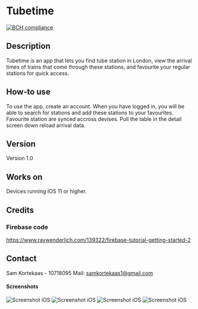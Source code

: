 # Tubetime

[![BCH compliance](https://bettercodehub.com/edge/badge/skrtks/TRANSIT?branch=master)](https://bettercodehub.com/)

## Description

Tubetime is an app that lets you find tube station in London, view the arrival times of trains that come through these stations, and favourite your regular stations for quick access.

## How-to use
To use the app, create an account. When you have logged in, you will be able to search for stations and add these stations to your favourites. Favourite station are synced accross devises. Pull the table in the detail screen down reload arrival data.

## Version 
Version 1.0

## Works on
Devices running IOS 11 or higher.

## Credits
### Firebase code
https://www.raywenderlich.com/139322/firebase-tutorial-getting-started-2

## Contact

Sam Kortekaas - 10718095
Mail: samkortekaas1@gmail.com

#### Screenshots

![Screenshot iOS](ScreenShots/LoginScreen.png)
![Screenshot iOS](ScreenShots/FindStation.png)
![Screenshot iOS](ScreenShots/SearchResults.png)
![Screenshot iOS](ScreenShots/DetailScreen.png)

